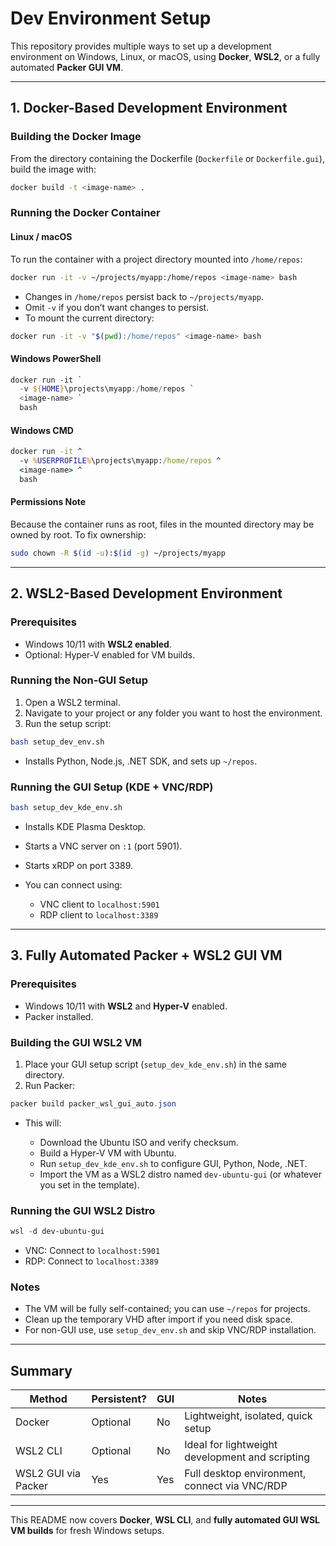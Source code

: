 # Dev Environment Setup

This repository provides multiple ways to set up a development environment on Windows, Linux, or macOS, using **Docker**, **WSL2**, or a fully automated **Packer GUI VM**.

---

## 1. Docker-Based Development Environment

### Building the Docker Image

From the directory containing the Dockerfile (`Dockerfile` or `Dockerfile.gui`), build the image with:

```bash
docker build -t <image-name> .
```

### Running the Docker Container

#### Linux / macOS

To run the container with a project directory mounted into `/home/repos`:

```bash
docker run -it -v ~/projects/myapp:/home/repos <image-name> bash
```

* Changes in `/home/repos` persist back to `~/projects/myapp`.
* Omit `-v` if you don’t want changes to persist.
* To mount the current directory:

```bash
docker run -it -v "$(pwd):/home/repos" <image-name> bash
```

#### Windows PowerShell

```powershell
docker run -it `
  -v ${HOME}\projects\myapp:/home/repos `
  <image-name> `
  bash
```

#### Windows CMD

```cmd
docker run -it ^
  -v %USERPROFILE%\projects\myapp:/home/repos ^
  <image-name> ^
  bash
```

#### Permissions Note

Because the container runs as root, files in the mounted directory may be owned by root. To fix ownership:

```bash
sudo chown -R $(id -u):$(id -g) ~/projects/myapp
```

---

## 2. WSL2-Based Development Environment

### Prerequisites

* Windows 10/11 with **WSL2 enabled**.
* Optional: Hyper-V enabled for VM builds.

### Running the Non-GUI Setup

1. Open a WSL2 terminal.
2. Navigate to your project or any folder you want to host the environment.
3. Run the setup script:

```bash
bash setup_dev_env.sh
```

* Installs Python, Node.js, .NET SDK, and sets up `~/repos`.

### Running the GUI Setup (KDE + VNC/RDP)

```bash
bash setup_dev_kde_env.sh
```

* Installs KDE Plasma Desktop.
* Starts a VNC server on `:1` (port 5901).
* Starts xRDP on port 3389.
* You can connect using:

  * VNC client to `localhost:5901`
  * RDP client to `localhost:3389`

---

## 3. Fully Automated Packer + WSL2 GUI VM

### Prerequisites

* Windows 10/11 with **WSL2** and **Hyper-V** enabled.
* Packer installed.

### Building the GUI WSL2 VM

1. Place your GUI setup script (`setup_dev_kde_env.sh`) in the same directory.
2. Run Packer:

```powershell
packer build packer_wsl_gui_auto.json
```

* This will:

  * Download the Ubuntu ISO and verify checksum.
  * Build a Hyper-V VM with Ubuntu.
  * Run `setup_dev_kde_env.sh` to configure GUI, Python, Node, .NET.
  * Import the VM as a WSL2 distro named `dev-ubuntu-gui` (or whatever you set in the template).

### Running the GUI WSL2 Distro

```powershell
wsl -d dev-ubuntu-gui
```

* VNC: Connect to `localhost:5901`
* RDP: Connect to `localhost:3389`

### Notes

* The VM will be fully self-contained; you can use `~/repos` for projects.
* Clean up the temporary VHD after import if you need disk space.
* For non-GUI use, use `setup_dev_env.sh` and skip VNC/RDP installation.

---

## Summary

| Method              | Persistent? | GUI | Notes                                           |
| ------------------- | ----------- | --- | ----------------------------------------------- |
| Docker              | Optional    | No  | Lightweight, isolated, quick setup              |
| WSL2 CLI            | Optional    | No  | Ideal for lightweight development and scripting |
| WSL2 GUI via Packer | Yes         | Yes | Full desktop environment, connect via VNC/RDP   |

---

This README now covers **Docker**, **WSL CLI**, and **fully automated GUI WSL VM builds** for fresh Windows setups.
